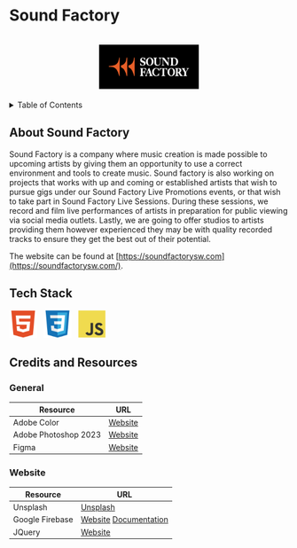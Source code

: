 <a name="readme-top"></a>

# Sound Factory

<br>

<div align="center">
  <a href="https://github.com/Parker06/Sound-Factory">
    <img src="public\images\Sound Factory Logo_Solid Black_Highlight.jpg" alt="Logo" width="180" height="80">
  </a>
</div>

<br>

<details>
  <summary>Table of Contents</summary>
  <ol>
    <li>
      <a href="#about-sound-factory">About Sound Factory</a>
    </li>
    <li><a href="#hosting">Hosting</a></li>
    <li><a href="tech-stacj">Tech Stack</a></li>
    <li><a href="#credits-and-resources">Credits / Resources</a>
      <ul>
        <li><a href="#general">General</a></li>
        <li><a href="#web-app">Web App</a></li>
      </ul>
    </li>
  </ol>
</details>


## About Sound Factory

Sound Factory is a company where music creation is made possible to upcoming artists by giving them an opportunity to use a correct environment and tools to create music. Sound factory is also working on projects that works with up and coming or established artists that wish to pursue gigs under our Sound Factory Live Promotions events, or that wish to take part in Sound Factory Live Sessions. During these sessions, we record and film live performances of artists in preparation for public viewing via social media outlets. Lastly, we are going to offer studios to artists providing them however experienced they may be with quality recorded tracks to ensure they get the best out of their potential.

The website can be found at [https://soundfactorysw.com](https://soundfactorysw.com/).

## Tech Stack

<img  src="https://raw.githubusercontent.com/devicons/devicon/1119b9f84c0290e0f0b38982099a2bd027a48bf1/icons/html5/html5-plain.svg" alt="HTML5" width="50" height="50"/>  &nbsp; <img  src="https://raw.githubusercontent.com/devicons/devicon/1119b9f84c0290e0f0b38982099a2bd027a48bf1/icons/css3/css3-original.svg" alt="CSS3" width="50" height="50"/> &nbsp; <img  src="https://raw.githubusercontent.com/devicons/devicon/1119b9f84c0290e0f0b38982099a2bd027a48bf1/icons/javascript/javascript-original.svg" alt="JavaScript" width="50" height="50"/> 


<!--Screenshot Template<details>
	<summary><b></b></summary>
	<img src=""/><br>
</details>-->


## Credits and Resources

### General

| Resource                      | URL                                                         |
| ----------------------------- | ----------------------------------------------------------- |
| Adobe Color                   | [Website](https://color.adobe.com/create/color-wheel)       |
| Adobe Photoshop 2023          | [Website](https://www.adobe.com/uk/products/photoshop.html) |
| Figma                         | [Website](www.figma.com/)                                   |


### Website

| Resource          | URL                                                                                               |
| ----------------- | ------------------------------------------------------------------------------------------------- |
| Unsplash          | [Unsplash](https://unsplash.com/)                                                                 |
| Google Firebase   | [Website](https://firebase.google.com) [Documentation](https://firebase.google.com/docs)          |
| JQuery            | [Website](https://jquery.com)                                                                     |

